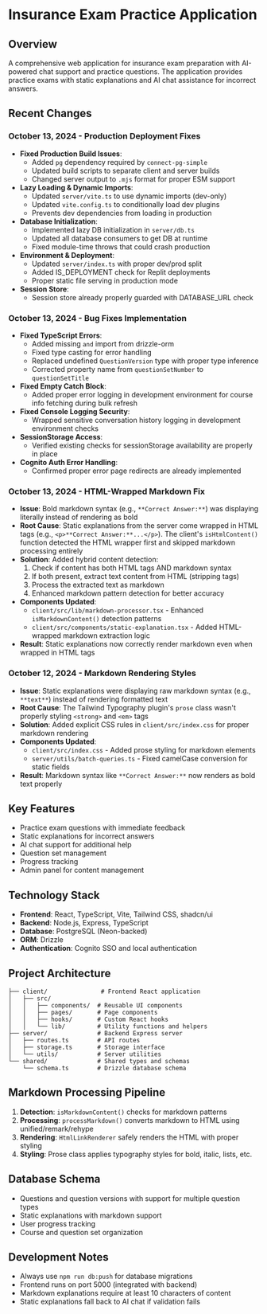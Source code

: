 # Insurance Exam Practice Application

## Overview
A comprehensive web application for insurance exam preparation with AI-powered chat support and practice questions. The application provides practice exams with static explanations and AI chat assistance for incorrect answers.

## Recent Changes

### October 13, 2024 - Production Deployment Fixes
- **Fixed Production Build Issues**:
  - Added `pg` dependency required by `connect-pg-simple`
  - Updated build scripts to separate client and server builds
  - Changed server output to `.mjs` format for proper ESM support
- **Lazy Loading & Dynamic Imports**:
  - Updated `server/vite.ts` to use dynamic imports (dev-only)
  - Updated `vite.config.ts` to conditionally load dev plugins
  - Prevents dev dependencies from loading in production
- **Database Initialization**:
  - Implemented lazy DB initialization in `server/db.ts`
  - Updated all database consumers to get DB at runtime
  - Fixed module-time throws that could crash production
- **Environment & Deployment**:
  - Updated `server/index.ts` with proper dev/prod split
  - Added IS_DEPLOYMENT check for Replit deployments
  - Proper static file serving in production mode
- **Session Store**:
  - Session store already properly guarded with DATABASE_URL check

### October 13, 2024 - Bug Fixes Implementation
- **Fixed TypeScript Errors**: 
  - Added missing `and` import from drizzle-orm
  - Fixed type casting for error handling 
  - Replaced undefined `QuestionVersion` type with proper type inference
  - Corrected property name from `questionSetNumber` to `questionSetTitle`
- **Fixed Empty Catch Block**:
  - Added proper error logging in development environment for course info fetching during bulk refresh
- **Fixed Console Logging Security**:
  - Wrapped sensitive conversation history logging in development environment checks
- **SessionStorage Access**:
  - Verified existing checks for sessionStorage availability are properly in place
- **Cognito Auth Error Handling**:
  - Confirmed proper error page redirects are already implemented

### October 13, 2024 - HTML-Wrapped Markdown Fix
- **Issue**: Bold markdown syntax (e.g., `**Correct Answer:**`) was displaying literally instead of rendering as bold
- **Root Cause**: Static explanations from the server come wrapped in HTML tags (e.g., `<p>**Correct Answer:**...</p>`). The client's `isHtmlContent()` function detected the HTML wrapper first and skipped markdown processing entirely
- **Solution**: Added hybrid content detection:
  1. Check if content has both HTML tags AND markdown syntax
  2. If both present, extract text content from HTML (stripping tags)
  3. Process the extracted text as markdown
  4. Enhanced markdown pattern detection for better accuracy
- **Components Updated**:
  - `client/src/lib/markdown-processor.tsx` - Enhanced `isMarkdownContent()` detection patterns
  - `client/src/components/static-explanation.tsx` - Added HTML-wrapped markdown extraction logic
- **Result**: Static explanations now correctly render markdown even when wrapped in HTML tags

### October 12, 2024 - Markdown Rendering Styles
- **Issue**: Static explanations were displaying raw markdown syntax (e.g., `**text**`) instead of rendering formatted text
- **Root Cause**: The Tailwind Typography plugin's `prose` class wasn't properly styling `<strong>` and `<em>` tags
- **Solution**: Added explicit CSS rules in `client/src/index.css` for proper markdown rendering
- **Components Updated**:
  - `client/src/index.css` - Added prose styling for markdown elements
  - `server/utils/batch-queries.ts` - Fixed camelCase conversion for static fields
- **Result**: Markdown syntax like `**Correct Answer:**` now renders as bold text properly

## Key Features
- Practice exam questions with immediate feedback
- Static explanations for incorrect answers
- AI chat support for additional help
- Question set management
- Progress tracking
- Admin panel for content management

## Technology Stack
- **Frontend**: React, TypeScript, Vite, Tailwind CSS, shadcn/ui
- **Backend**: Node.js, Express, TypeScript
- **Database**: PostgreSQL (Neon-backed)
- **ORM**: Drizzle
- **Authentication**: Cognito SSO and local authentication

## Project Architecture
```
├── client/               # Frontend React application
│   ├── src/
│   │   ├── components/  # Reusable UI components
│   │   ├── pages/       # Page components
│   │   ├── hooks/       # Custom React hooks
│   │   └── lib/         # Utility functions and helpers
├── server/              # Backend Express server
│   ├── routes.ts        # API routes
│   ├── storage.ts       # Storage interface
│   └── utils/           # Server utilities
└── shared/              # Shared types and schemas
    └── schema.ts        # Drizzle database schema
```

## Markdown Processing Pipeline
1. **Detection**: `isMarkdownContent()` checks for markdown patterns
2. **Processing**: `processMarkdown()` converts markdown to HTML using unified/remark/rehype
3. **Rendering**: `HtmlLinkRenderer` safely renders the HTML with proper styling
4. **Styling**: Prose class applies typography styles for bold, italic, lists, etc.

## Database Schema
- Questions and question versions with support for multiple question types
- Static explanations with markdown support
- User progress tracking
- Course and question set organization

## Development Notes
- Always use `npm run db:push` for database migrations
- Frontend runs on port 5000 (integrated with backend)
- Markdown explanations require at least 10 characters of content
- Static explanations fall back to AI chat if validation fails